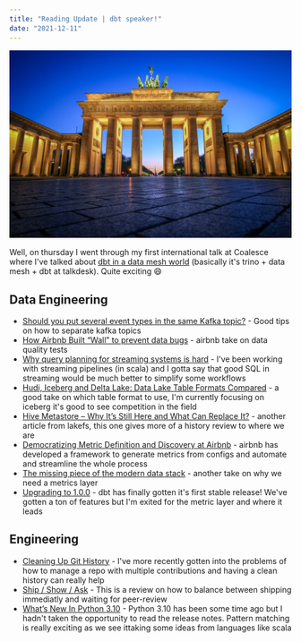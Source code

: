 ```yaml
---
title: "Reading Update | dbt speaker!"
date: "2021-12-11"
---
```


![Photo by Florian Wehde on Unsplash](./berlin.jpeg)

Well, on thursday I went through my first international talk at Coalesce where I've talked about [dbt in a data mesh world](https://coalesce.getdbt.com/talks/dbt-in-a-data-mesh-world/) (basically it's trino + data mesh + dbt at talkdesk). Quite exciting 😄

## Data Engineering

- [Should you put several event types in the same Kafka topic?](https://martin.kleppmann.com/2018/01/18/event-types-in-kafka-topic.html?utm_source=pocket_mylist) - Good tips on how to separate kafka topics
- [How Airbnb Built “Wall” to prevent data bugs](https://scribe.rip/airbnb-engineering/how-airbnb-built-wall-to-prevent-data-bugs-ad1b081d6e8f?utm_source=pocket_mylist) - airbnb take on data quality tests
- [Why query planning for streaming systems is hard](https://www.scattered-thoughts.net/writing/why-query-planning-for-streaming-systems-is-hard?utm_source=pocket_mylist) - I've been working with streaming pipelines (in scala) and I gotta say that good SQL in streaming would be much better to simplify some workflows
- [Hudi, Iceberg and Delta Lake: Data Lake Table Formats Compared](https://lakefs.io/hudi-iceberg-and-delta-lake-data-lake-table-formats-compared/?utm_source=pocket_mylist) - a good take on which table format to use, I'm currently focusing on iceberg it's good to see competition in the field
- [Hive Metastore – Why It’s Still Here and What Can Replace It?](https://lakefs.io/hive-metastore-why-its-still-here-and-what-can-replace-it/?utm_source=pocket_mylist) - another article from lakefs, this one gives more of a history review to where we are
- [Democratizing Metric Definition and Discovery at Airbnb](https://www.youtube.com/watch?v=rpgBge-qJnM) - airbnb has developed a framework to generate metrics from configs and automate and streamline the whole process
- [The missing piece of the modern data stack](https://benn.substack.com/p/metrics-layer?utm_source=pocket_mylist) - another take on why we need a metrics layer
- [Upgrading to 1.0.0](https://docs.getdbt.com/docs/guides/migration-guide/upgrading-to-1-0-0?utm_source=pocket_mylist) - dbt has finally gotten it's first stable release! We've gotten a ton of features but I'm exited for the metric layer and where it leads

## Engineering

- [Cleaning Up Git History](https://blog.sulami.xyz/posts/cleaning-up-git-history/?utm_source=pocket_mylist) - I've more recently gotten into the problems of how to manage a repo with multiple contributions and having a clean history can really help
- [Ship / Show / Ask](https://martinfowler.com/articles/ship-show-ask.html?utm_source=pocket_mylist) - This is a review on how to balance between shipping immediatly and waiting for peer-review
- [What’s New In Python 3.10](https://docs.python.org/3/whatsnew/3.10.html?utm_source=pocket_mylist) - Python 3.10 has been some time ago but I hadn't taken the opportunity to read the release notes. Pattern matching is really exciting as we see ittaking some ideas from languages like scala
